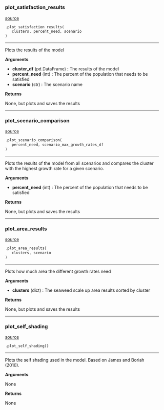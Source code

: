#


### plot_satisfaction_results
[source](https://github.com/allfed/Seaweed-Upscaling-Model/blob/master/src/plotter.py/#L16)
```python
.plot_satisfaction_results(
   clusters, percent_need, scenario
)
```

---
Plots the results of the model

**Arguments**

* **cluster_df** (pd.DataFrame) : The results of the model
* **percent_need** (int) : The percent of the population that needs to be satisfied
* **scenario** (str) : The scenario name


**Returns**

None, but plots and saves the results

----


### plot_scenario_comparison
[source](https://github.com/allfed/Seaweed-Upscaling-Model/blob/master/src/plotter.py/#L80)
```python
.plot_scenario_comparison(
   percent_need, scenario_max_growth_rates_df
)
```

---
Plots the results of the model from all scenarios and compares the 
cluster with the highest growth rate for a given scenario.

**Arguments**

* **percent_need** (int) : The percent of the population that needs to be satisfied


**Returns**

None, but plots and saves the results

----


### plot_area_results
[source](https://github.com/allfed/Seaweed-Upscaling-Model/blob/master/src/plotter.py/#L210)
```python
.plot_area_results(
   clusters, scenario
)
```

---
Plots how much area the different growth rates need

**Arguments**

* **clusters** (dict) : The seaweed scale up area results sorted by cluster


**Returns**

None, but plots and saves the results

----


### plot_self_shading
[source](https://github.com/allfed/Seaweed-Upscaling-Model/blob/master/src/plotter.py/#L244)
```python
.plot_self_shading()
```

---
Plots the self shading used in the model. Based on James and Boriah (2010).

**Arguments**

None

**Returns**

None
